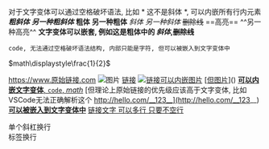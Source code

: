 对于文字变体可以通过空格破坏语法, 比如 * 这不是斜体 *, 可以内嵌所有行内元素
***粗斜体*** ___另一种粗斜体___
**粗体** __另一种粗体__
*斜体* _另一种斜体_
~~删除线~~
==高亮== ^^另一种高亮^^
**文字变体可以嵌套, 例如这是粗体中的 *斜体*,~~删除线~~**

` code, 无法通过空格破坏语法结构, 内部只能是字符, 但可以被嵌入到文字变体中 `

$math\displaystyle\frac{1}{2}$

https://www.原始链接.com
![图片](http)
[链接](http)
[![链接可以内嵌图片]()]()
[[但图片](不可以内嵌链接)]()
[**可以内嵌文字变体**, `code`, $math$]()
[但理论上原始链接的优先级应该高于文字变体, 比如 VSCode无法正确解析这个 http://hello.com/__123__](http://hello.com/__123__)
**[可以被嵌入到文字变体中]()**
[链接文字
可以多行
只要不空行]()

单个斜杠换行\
标签换行<br>